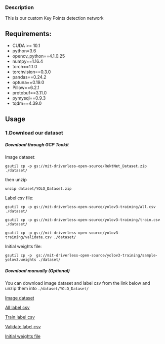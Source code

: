 ### Description

This is our custom Key Points detection network

## Requirements:

* CUDA >= 10.1
* python=3.6
* opencv_python==4.1.0.25
* numpy==1.16.4
* torch==1.1.0
* torchvision==0.3.0
* pandas==0.24.2
* optuna==0.19.0
* Pillow==6.2.1
* protobuf==3.11.0
* pymysql==0.9.3
* tqdm==4.39.0

## Usage
### 1.Download our dataset

##### Download through GCP Tookit
Image dataset:
```
gsutil cp -p gs://mit-driverless-open-source/RektNet_Dataset.zip ./dataset/
```
then unzip 
```
unzip dataset/YOLO_Dataset.zip
```
Label csv file:
```
gsutil cp -p gs://mit-driverless-open-source/yolov3-training/all.csv ./dataset/
```
```
gsutil cp -p gs://mit-driverless-open-source/yolov3-training/train.csv ./dataset/
```
```
gsutil cp -p gs://mit-driverless-open-source/yolov3-training/validate.csv ./dataset/
```
Initial weights file:
```
gsutil cp -p  gs://mit-driverless-open-source/yolov3-training/sample-yolov3.weights ./dataset/
```

##### Download manually (Optional)
You can download image dataset and label csv from the link below and unzip them into `./dataset/YOLO_Dataset/` 

[Image dataset](https://storage.cloud.google.com/mit-driverless-open-source/RektNet_Dataset.zip?authuser=1)

[All label csv](https://storage.cloud.google.com/mit-driverless-open-source/yolov3-training/all.csv?authuser=1)

[Train label csv](https://storage.cloud.google.com/mit-driverless-open-source/yolov3-training/train.csv?authuser=1)

[Validate label csv](https://storage.cloud.google.com/mit-driverless-open-source/yolov3-training/validate.csv?authuser=1)

[Initial weights file](https://storage.cloud.google.com/mit-driverless-open-source/yolov3-training/sample-yolov3.weights?authuser=1)
